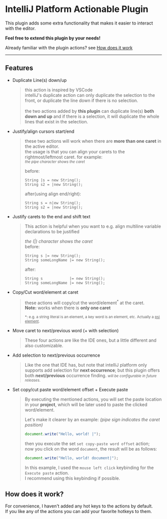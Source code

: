 # IntelliJ Platform Actionable Plugin

This plugin adds some extra functionality that makes it easier to interact with the editor.

<b>Feel free to extend this plugin by your needs!</b>

Already familiar with the plugin actions? see [How does it work](#how-does-it-work)

---

## Features

* Duplicate Line(s) down/up
  > this action is inspired by VSCode <br/>
  > intelliJ's duplicate action can only duplicate the selection to the front,
  > or duplicate the line down if there is no selection.<br/>
  > <br/>
  > the two actions added by **this plugin** can duplicate line(s) **both down and up**
  > and if there is a selection, it will duplicate the whole lines that exist in the selection.

* Justify/align cursors start/end
  > these two actions will work when there are **more than one caret** in the active editor.<br/>
  > the usage is that you can align your carets to the rightmost/leftmost caret. for example:<br/>
  > <small>_the pipe character shows the caret_</small>
  >
  > before:
  > ```
  > String |s = new String();
  > String s2 = |new String();
  > ```
  >
  > after(using align end/right):
  > ```
  > String s = n|ew String();
  > String s2 = |new String();
  > ```

* Justify carets to the end and shift text
  > This action is helpful when you want to e.g. align multiline variable declarations to be justified
  >
  > <i>the (|) character shows the caret</i><br/>
  > before:
  > ```
  > String s |= new String();
  > String someLongName |= new String();
  > ```
  >
  > after:
  > ```
  > String s            |= new String();
  > String someLongName |= new String();
  > ```

* Copy/Cut word/element at caret
  > these actions will copy/cut the word/element<sup>*</sup> at the caret.<br/>
  > **Note:** works when there is **only one caret**
  >
  > <small>*: e.g. a string literal is an element, a key word is an element, etc. Actually a <u>psi element</u>.</small>

* Move caret to next/previous word (+ with selection)
  > These four actions are like the IDE ones, but a little different and also customizable.

* Add selection to next/previous occurrence
  > Like the one that IDE has, but note that intelliJ platform only supports add selection for **next occurrence**;
  > but this plugin offers both **next/previous** occurrence finding.
  > _<small>will be configurable in future releases.</small>_

* Set copy/cut paste word/element offset + Execute paste
  > By executing the mentioned actions, you will set the paste location in your **project**, which will be later used to
  > paste the clicked word/element.
  >
  > Let's make it clearer by an example: _(pipe sign indicates the caret position)_
  > ```js
  > document.write("Hello, world! |");
  > ```
  > then you execute the set `set copy-paste word offset` action;<br>
  > now you click on the word `document`, the result will be as follows:
  > ```js
  > document.write("Hello, world! document|");
  > ```
  >
  > In this example, I used the `mouse left click` keybinding for the `Execute paste` action.<br>
  > I recommend using this keybinding if possible.<br>

## How does it work?

For convenience, I haven't added any hot keys to the actions by default.<br/>
If you like any of the actions you can add your favorite hotkeys to them. 
